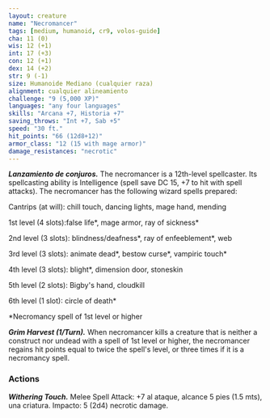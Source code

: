 ```yaml
---
layout: creature
name: "Necromancer"
tags: [medium, humanoid, cr9, volos-guide]
cha: 11 (0)
wis: 12 (+1)
int: 17 (+3)
con: 12 (+1)
dex: 14 (+2)
str: 9 (-1)
size: Humanoide Mediano (cualquier raza)
alignment: cualquier alineamiento
challenge: "9 (5,000 XP)"
languages: "any four languages"
skills: "Arcana +7, Historia +7"
saving_throws: "Int +7, Sab +5"
speed: "30 ft."
hit_points: "66 (12d8+12)"
armor_class: "12 (15 with mage armor)"
damage_resistances: "necrotic"
---
```


***Lanzamiento de conjuros.*** The necromancer is a 12th-level spellcaster. Its spellcasting ability is Intelligence (spell save DC 15, +7 to hit with spell attacks). The necromancer has the following wizard spells prepared:

Cantrips (at will): chill touch, dancing lights, mage hand, mending

1st level (4 slots):false life*, mage armor, ray of sickness*

2nd level (3 slots): blindness/deafness*, ray of enfeeblement*, web

3rd level (3 slots): animate dead*, bestow curse*, vampiric touch*

4th level (3 slots): blight*, dimension door, stoneskin

5th level (2 slots): Bigby's hand, cloudkill

6th level (1 slot): circle of death*

*Necromancy spell of 1st level or higher

***Grim Harvest (1/Turn).*** When necromancer kills a creature that is neither a construct nor undead with a spell of 1st level or higher, the necromancer regains hit points equal to twice the spell's level, or three times if it is a necromancy spell.

### Actions

***Withering Touch.*** Melee Spell Attack: +7 al ataque, alcance 5 pies (1.5 mts), una criatura. Impacto: 5 (2d4) necrotic damage.